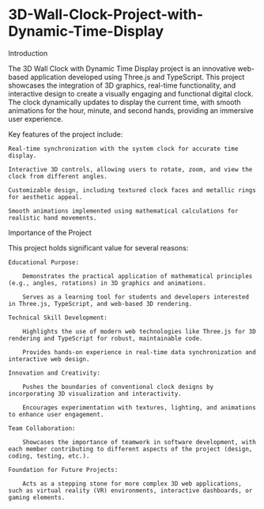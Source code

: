 # 3D-Wall-Clock-Project-with-Dynamic-Time-Display
Introduction

The 3D Wall Clock with Dynamic Time Display project is an innovative web-based application developed using Three.js and TypeScript. This project showcases the integration of 3D graphics, real-time functionality, and interactive design to create a visually engaging and functional digital clock. The clock dynamically updates to display the current time, with smooth animations for the hour, minute, and second hands, providing an immersive user experience.

Key features of the project include:

    Real-time synchronization with the system clock for accurate time display.

    Interactive 3D controls, allowing users to rotate, zoom, and view the clock from different angles.

    Customizable design, including textured clock faces and metallic rings for aesthetic appeal.

    Smooth animations implemented using mathematical calculations for realistic hand movements.

Importance of the Project

This project holds significant value for several reasons:

    Educational Purpose:

        Demonstrates the practical application of mathematical principles (e.g., angles, rotations) in 3D graphics and animations.

        Serves as a learning tool for students and developers interested in Three.js, TypeScript, and web-based 3D rendering.

    Technical Skill Development:

        Highlights the use of modern web technologies like Three.js for 3D rendering and TypeScript for robust, maintainable code.

        Provides hands-on experience in real-time data synchronization and interactive web design.

    Innovation and Creativity:

        Pushes the boundaries of conventional clock designs by incorporating 3D visualization and interactivity.

        Encourages experimentation with textures, lighting, and animations to enhance user engagement.

    Team Collaboration:

        Showcases the importance of teamwork in software development, with each member contributing to different aspects of the project (design, coding, testing, etc.).

    Foundation for Future Projects:

        Acts as a stepping stone for more complex 3D web applications, such as virtual reality (VR) environments, interactive dashboards, or gaming elements.
